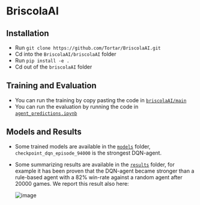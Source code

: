 # BriscolaAI

## Installation

- Run `git clone https://github.com/Tortar/BriscolaAI.git`
- Cd into the `BriscolaAI/briscolaAI` folder
- Run `pip install -e .`
- Cd out of the `briscolaAI` folder

## Training and Evaluation

- You can run the training by copy pasting the code in [`briscolaAI/main`](https://github.com/Tortar/BriscolaAI/blob/main/briscolaAI/main.py)
- You can run the evaluation by running the code in [`agent_predictions.ipynb`](https://github.com/Tortar/BriscolaAI/blob/main/agent_predictions.ipynb)

## Models and Results

- Some trained models are available in the [`models`](https://github.com/Tortar/BriscolaAI/tree/main/models) folder, `checkpoint_dqn_episode_94000` is the strongest DQN-agent.
- Some summarizing results are available in the [`results`](https://github.com/Tortar/BriscolaAI/tree/main/results) folder, for example it has been proven that the DQN-agent became stronger than a rule-based agent with a 82% win-rate
  against a random agent after 20000 games. We report this result also here:

  ![image](https://github.com/user-attachments/assets/8f7ac4f7-60f1-4477-aca9-78d05140750a)
